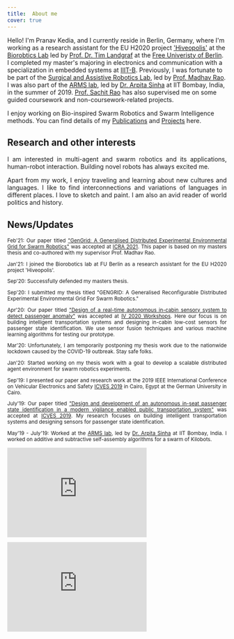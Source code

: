 ```yaml
---
title:  About me
cover: true
---
```


<head>
<meta name="google-site-verification" content="PY0HOlPg1kjKYPy20mRGw7vIBzuM-56ngFJ0pgtMOso" />

<!-- Global site tag (gtag.js) - Google Analytics -->
<script async src="https://www.googletagmanager.com/gtag/js?id=UA-144334033-1"></script>
<script>
  window.dataLayer = window.dataLayer || [];
  function gtag(){dataLayer.push(arguments);}
  gtag('js', new Date());

  gtag('config', 'UA-144334033-1');
</script>


<script type="text/javascript">
var TxtRotate = function(el, toRotate, period) {
  this.toRotate = toRotate;
  this.el = el;
  this.loopNum = 0;
  this.period = 2000;
  this.txt = '';
  this.tick();
  this.isDeleting = false;
};

TxtRotate.prototype.tick = function() {
  var i = this.loopNum % this.toRotate.length;
  var fullTxt = this.toRotate[i];

  if (this.isDeleting) {
    this.txt = fullTxt.substring(0, this.txt.length - 1);
  } else {
    this.txt = fullTxt.substring(0, this.txt.length + 1);
  }

  this.el.innerHTML = '<span class="wrap">'+this.txt+'</span>';

  var that = this;
  var delta = 100 - Math.random() * 100;

  if (this.isDeleting) { delta /= 2; }

  if (!this.isDeleting && this.txt === fullTxt) {
    delta = this.period;
    this.isDeleting = true;
  } else if (this.isDeleting && this.txt === '') {
    this.isDeleting = false;
    this.loopNum++;
    delta = 100;
  }

  setTimeout(function() {
    that.tick();
  }, delta);
};

window.onload = function() {
  var elements = document.getElementsByClassName('txt-rotate');
  for (var i=0; i<elements.length; i++) {
    var toRotate = elements[i].getAttribute('data-rotate');
    var period = elements[i].getAttribute('data-period');
    if (toRotate) {
      new TxtRotate(elements[i], JSON.parse(toRotate), period);
    }
  }
 
  var css = document.createElement("style");
  css.type = "text/css";
  css.innerHTML = ".txt-rotate > .wrap { border-right: 0.08em solid #666 }";
  document.body.appendChild(css);
};

</script>

Hello! I'm Pranav Kedia, and I currently reside in Berlin, Germany, where I'm working as a research assistant for the EU H2020 project <a href="https://www.hiveopolis.eu/">'Hiveopolis'</a> at the <a href="http://berlinbiorobotics.blog/">Biorobtics Lab</a> led by <a href="https://www.mi.fu-berlin.de/inf/groups/ag-ki/members/Professoren/Tim_Landgraf.html">Prof. Dr. Tim Landgraf</a> at  the <a href="https://www.fu-berlin.de/en/index.html">Free Univeristy of Berlin</a>.  I completed my master's majoring in electronics and communication with a specialization in embedded systems at <a href="https://www.iiitb.ac.in/">IIIT-B</a>. Previously, I was fortunate to be part of the <a href="https://www.iiitb.ac.in/sarl/sarl.html">Surgical and Assistive Robotics Lab</a>, led by <a href="https://www.iiitb.ac.in/faculty_page.php?name=madhavrao">Prof. Madhav Rao</a>. I was also part of the <a href="http://www.sc.iitb.ac.in/robotics/people.html">ARMS  lab</a>, led by <a href="https://www.sc.iitb.ac.in/~asinha/">Dr. Arpita Sinha</a> at IIT Bombay, India, in the summer of 2019. <a href="https://www.iiitb.ac.in/faculty/sachit-rao">Prof. Sachit Rao</a> has also supervised me on some guided coursework and non-coursework-related projects. 

I enjoy working on Bio-inspired Swarm Robotics and Swarm Intelligence methods. You can find details of my <a href="https://praked.github.io/Publications/">Publications</a> and <a href="https://praked.github.io/Projects/">Projects</a> here.

<h2 align="left"> Research and other interests</h2>
<p align="justify"> I am interested in multi-agent and swarm robotics and its applications, human-robot interaction. Building novel robots has always excited me.</p> 

<p align="justify"> Apart from my work, I enjoy traveling and learning about new cultures and languages. I like to find interconnections and variations of languages in different places. I love to sketch and paint. I am also an avid reader of world politics and history.
</p> 
    
<h2 align="left"> News/Updates</h2>
<small>
<p align="justify">Feb'21: Our paper titled <a href="https://praked.github.io/Publications/GenGrid:-A-Generalised-Distributed-Experimental-Environmental-Grid-for-Swarm-Robotics">"GenGrid: A Generalised Distributed Experimental Environmental Grid for Swarm Robotics"</a> was accepted at <a href="http://www.icra2021.org/">ICRA 2021</a>. This paper is based on my masters thesis and co-authored with my supervisor Prof. Madhav Rao. </p>
<p align="justify">Jan'21: I joined the Biorobotics lab at FU Berlin as a research assistant for the EU H2020 project 'Hiveopolis'. </p>  
<p align="justify">Sep'20: Successfully defended my masters thesis. </p>
<p align="justify">Sep'20: I submitted my thesis titled "GENGRID: A Generalised Reconfigurable Distributed Experimental Environmental Grid For Swarm Robotics." </p>
<p align="justify">Apr'20: Our paper titled <a href="https://praked.github.io/Publications/Design-of-a-real-time-autonomous-in-cabin-sensory-system-to-detect-passenger-anomaly">"Design of a real-time autonomous in-cabin sensory system to detect passenger anomaly"</a> was accepted at <a href="https://2020.ieee-iv.org/">IV 2020 Workshops</a>. Here our focus is on building intelligent transportation systems and designing in-cabin low-cost sensors for passenger state identification. We use sensor fusion techniques and various machine learning algorithms for testing our prototype. </p> 
<p align="justify">Mar'20: Unfortunately, I am temporarily postponing my thesis work due to the nationwide lockdown caused by the COVID-19 outbreak. Stay safe folks.  </p>
<p align="justify">Jan'20: Started working on my thesis work with a goal to develop a scalable distributed agent environment for swarm robotics experiments. </p>
<p align="justify">Sep'19: I presented our paper and research work at the 2019 IEEE International Conference on Vehicular Electronics and Safety <a href="http://icves2019.org/">ICVES 2019</a> in Cairo, Egypt at the German University in Cairo. </p>
<p align="justify">July'19: Our paper titled <a href="https://praked.github.io/Publications/Design-and-development-of-an-autonomous-emergency-vigilance-system-for-passenger-vehicle">"Design and development of an autonomous in-seat passenger state identification in a modern vigilance enabled public transportation system"</a> was accepted at <a href="http://icves2019.org/">ICVES 2019</a>. My research focuses on building intelligent transportation systems and designing sensors for passenger state identification. </p> 
<p align="justify">May'19 - July'19: Worked at the <a href="http://www.sc.iitb.ac.in/robotics/people.html">ARMS  lab</a>, led by <a href="https://www.sc.iitb.ac.in/~asinha/">Dr. Arpita Sinha</a> at IIT Bombay, India.  I worked on additive and subtractive self-assembly algorithms for a swarm of Kilobots. </p>
<p align="justify"><iframe width="320" height="205"  src="https://www.youtube.com/embed/InnujVZMI3A" frameborder="0" allow="accelerometer; autoplay; encrypted-media; gyroscope; picture-in-picture" allowfullscreen></iframe></p>
<p align="justify"><iframe width="320" height="205" src="https://www.youtube.com/embed/9_uDLp4NzWI" frameborder="0" allow="accelerometer; autoplay; encrypted-media; gyroscope; picture-in-picture" allowfullscreen></iframe></p>
</small>




